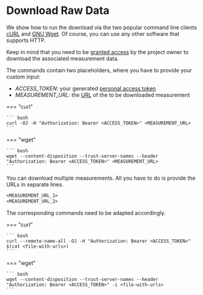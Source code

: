 # Download Raw Data

We show how to run the download via the two popular command line clients [cURL](https://curl.se/docs/manpage.html) and [GNU Wget](https://www.gnu.org/software/wget/).
Of course, you can use any other software that supports HTTP.

Keep in mind that you need to be [granted access](../project/project_access.md)
by the project owner to download the associated measurement data.

The commands contain two placeholders, where you have to provide your custom input:

- *ACCESS_TOKEN*: your generated [personal access token](raw_data_download_create_pat.md)
- *MEASUREMENT_URL*: the [URL](raw_data_download_acquire_urls.md) of the to be downloaded measurement

=== "curl"
    
    ``` bash
    curl -OJ -H "Authorization: Bearer <ACCESS_TOKEN>" <MEASUREMENT_URL>
    ```


=== "wget"

    ``` bash
    wget --content-disposition --trust-server-names --header "Authorization: Bearer <ACCESS_TOKEN>" <MEASUREMENT_URL>
    ```


You can download multiple measurements. All you have to do is provide the URLs in separate lines.
```txt
<MEASUREMENT_URL_1>
<MEASUREMENT_URL_2>
```

The corresponding commands need to be adapted accordingly.

=== "curl"
    
    ``` bash
    curl --remote-name-all -OJ -H "Authorization: Bearer <ACCESS_TOKEN>" $(cat <file-with-urls>)
    ```


=== "wget"

    ``` bash
    wget --content-disposition --trust-server-names --header "Authorization: Bearer <ACCESS_TOKEN>" -i <file-with-urls>
    ```
